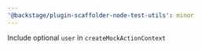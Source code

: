 ```yaml
---
'@backstage/plugin-scaffolder-node-test-utils': minor
---
```


Include optional `user` in `createMockActionContext`
